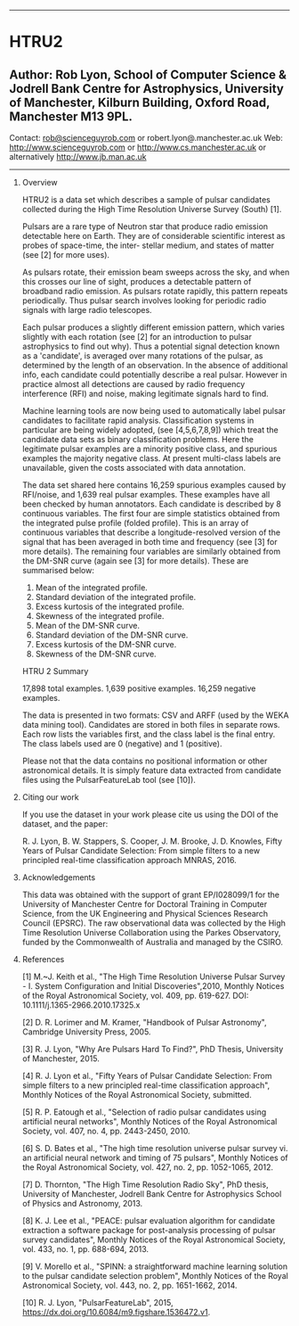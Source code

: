 ******************************************************************************************

# HTRU2

## Author: Rob Lyon, School of Computer Science & Jodrell Bank Centre for Astrophysics, University of Manchester, Kilburn Building, Oxford Road, Manchester M13 9PL.

Contact:	rob@scienceguyrob.com or robert.lyon@.manchester.ac.uk
Web:		http://www.scienceguyrob.com or http://www.cs.manchester.ac.uk
			or alternatively http://www.jb.man.ac.uk
******************************************************************************************

1. Overview

	HTRU2 is a data set which describes a sample of pulsar candidates collected during the
	High Time Resolution Universe Survey (South) [1]. 
	
	Pulsars are a rare type of Neutron star that produce radio emission detectable here on
	Earth. They are of considerable scientific interest as probes of space-time, the inter-
	stellar medium, and states of matter (see [2] for more uses). 
	
	As pulsars rotate, their emission beam sweeps across the sky, and when this crosses
	our line of sight, produces a detectable pattern of broadband radio emission. As pulsars
	rotate rapidly, this pattern repeats periodically. Thus pulsar search involves looking
	for periodic radio signals with large radio telescopes.
	
	Each pulsar produces a slightly different emission pattern, which varies slightly with each
	rotation (see [2] for an introduction to pulsar astrophysics to find out why). Thus a 
	potential signal detection known as a 'candidate', is averaged over many rotations of the
	pulsar, as determined by the length of an observation. In the absence of additional info,
	each candidate could potentially describe a real pulsar. However in practice almost all
	detections are caused by radio frequency interference (RFI) and noise, making legitimate
	signals hard to find.
	
	Machine learning tools are now being used to automatically label pulsar candidates to
	facilitate rapid analysis. Classification systems in particular are being widely adopted,
	(see [4,5,6,7,8,9]) which treat the candidate data sets  as binary classification problems.
	Here the legitimate pulsar examples are a minority positive class, and spurious examples
	the majority negative class. At present multi-class labels are unavailable, given the
	costs associated with data annotation.
	
	The data set shared here contains 16,259 spurious examples caused by RFI/noise, and 1,639
	real pulsar examples. These examples have all been checked by human annotators. Each
	candidate is described by 8 continuous variables. The first four are simple statistics
	obtained from the integrated pulse profile (folded profile). This is an array of continuous
	variables that describe a longitude-resolved version of the signal that has been averaged
	in both time and frequency (see [3] for more details). The remaining four variables are
	similarly obtained from the DM-SNR curve (again see [3] for more details). These are 
	summarised below:
	
	1. Mean of the integrated profile.
	2. Standard deviation of the integrated profile.
	3. Excess kurtosis of the integrated profile.
	4. Skewness of the integrated profile.
	5. Mean of the DM-SNR curve.
	6. Standard deviation of the DM-SNR curve.
	7. Excess kurtosis of the DM-SNR curve.
	8. Skewness of the DM-SNR curve.
	
	HTRU 2 Summary
	
	17,898 total examples.
	1,639 positive examples.
	16,259 negative examples.
	
	
	The data is presented in two formats: CSV and ARFF (used by the WEKA data mining tool).
	Candidates are stored in both files in separate rows. Each row lists the variables first,
	and the class label is the final entry. The class labels used are 0 (negative) and 1 
	(positive).
	
	Please not that the data contains no positional information or other astronomical details. It is 
	simply feature data extracted from candidate files using the PulsarFeatureLab tool (see [10]).

2. Citing our work	
	
	If you use the dataset in your work please cite us using the DOI of the dataset, and the paper:
	
	R. J. Lyon, B. W. Stappers, S. Cooper, J. M. Brooke, J. D. Knowles, Fifty Years of Pulsar
	Candidate Selection: From simple filters to a new principled real-time classification approach
	MNRAS, 2016.
	
3. Acknowledgements

	This data was obtained with the support of grant EP/I028099/1 for the University of Manchester 
	Centre for Doctoral Training in Computer Science, from the UK Engineering and Physical Sciences
	Research Council (EPSRC). The raw observational data was collected by the High Time Resolution
	Universe Collaboration using the Parkes Observatory, funded by the Commonwealth of Australia and
	managed by the CSIRO.
	
4. References

	[1] M.~J. Keith et al., "The High Time Resolution Universe Pulsar Survey - I. System Configuration 
	    and Initial Discoveries",2010, Monthly Notices of the Royal Astronomical Society, vol. 409,
	    pp. 619-627. DOI: 10.1111/j.1365-2966.2010.17325.x
	
	[2] D. R. Lorimer and M. Kramer, "Handbook of Pulsar Astronomy", Cambridge University Press, 2005.
	
	[3] R. J. Lyon, "Why Are Pulsars Hard To Find?", PhD Thesis, University of Manchester, 2015.
	
	[4] R. J. Lyon et al., "Fifty Years of Pulsar Candidate Selection: From simple filters to a new
		principled real-time classification approach", Monthly Notices of the Royal Astronomical Society,
		submitted.
		
	[5] R. P. Eatough et al., "Selection of radio pulsar candidates using artificial neural networks",
		Monthly Notices of the Royal Astronomical Society, vol. 407, no. 4, pp. 2443-2450, 2010.
		
	[6] S. D. Bates et al., "The high time resolution universe pulsar survey vi. an artificial neural
		network and timing of 75 pulsars", Monthly Notices of the Royal Astronomical Society, vol. 427,
		no. 2, pp. 1052-1065, 2012.

	[7] D. Thornton, "The High Time Resolution Radio Sky", PhD thesis, University of Manchester,
		Jodrell Bank Centre for Astrophysics School of Physics and Astronomy, 2013.
		
	[8] K. J. Lee et al., "PEACE: pulsar evaluation algorithm for candidate extraction a software package
		for post-analysis processing of pulsar survey candidates", Monthly Notices of the Royal Astronomical
		Society, vol. 433, no. 1, pp. 688-694, 2013.
		
	[9] V. Morello et al., "SPINN: a straightforward machine learning solution to the pulsar candidate
		selection problem", Monthly Notices of the Royal Astronomical Society, vol. 443, no. 2,
		pp. 1651-1662, 2014.
		
	[10] R. J. Lyon, "PulsarFeatureLab", 2015, https://dx.doi.org/10.6084/m9.figshare.1536472.v1.
